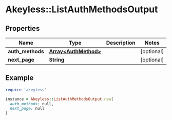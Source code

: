 # Akeyless::ListAuthMethodsOutput

## Properties

| Name | Type | Description | Notes |
| ---- | ---- | ----------- | ----- |
| **auth_methods** | [**Array&lt;AuthMethod&gt;**](AuthMethod.md) |  | [optional] |
| **next_page** | **String** |  | [optional] |

## Example

```ruby
require 'akeyless'

instance = Akeyless::ListAuthMethodsOutput.new(
  auth_methods: null,
  next_page: null
)
```

